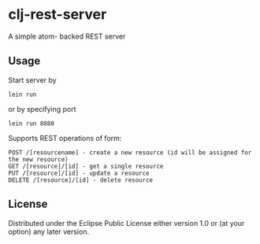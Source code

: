 # clj-rest-server

A simple atom- backed REST server

## Usage

Start server by 

    lein run

or by specifying port 

    lein run 8080

Supports REST operations of form: 

    POST /[resourcename] - create a new resource (id will be assigned for the new resource)
    GET /[resource]/[id] - get a single resource
    PUT /[resource]/[id] - update a resource
    DELETE /[resource]/[id] - delete resource 

## License

Distributed under the Eclipse Public License either version 1.0 or (at
your option) any later version.
